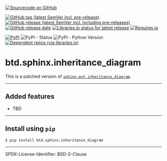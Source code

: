 [![Sourcecode on GitHub](https://img.shields.io/badge/BuildTheDocs-sphinx.inheritance_diagram-323131.svg?logo=github&longCache=true)](https://github.com/buildthedocs/sphinx.autoprogram)
<!--[![License](https://img.shields.io/badge/Apache%20License,%202.0-bd0000.svg?longCache=true&label=code%20license&logo=Apache&logoColor=D22128)](LICENSE.md)-->
[![GitHub tag (latest SemVer incl. pre-release)](https://img.shields.io/github/v/tag/buildthedocs/sphinx.inheritance_diagram?logo=GitHub&include_prereleases)](https://github.com/buildthedocs/sphinx.inheritance_diagram/tags)
[![GitHub release (latest SemVer incl. including pre-releases)](https://img.shields.io/github/v/release/buildthedocs/sphinx.inheritance_diagram?logo=GitHub&include_prereleases)](https://github.com/buildthedocs/sphinx.inheritance_diagram/releases/latest)
[![GitHub release date](https://img.shields.io/github/release-date/buildthedocs/sphinx.inheritance_diagram?logo=GitHub&)](https://github.com/buildthedocs/sphinx.inheritance_diagram/releases)
[![Libraries.io status for latest release](https://img.shields.io/librariesio/release/pypi/btd.sphinx.inheritance_diagram)](https://libraries.io/github/buildthedocs/sphinx.inheritance_diagram)
[![Requires.io](https://img.shields.io/requires/github/buildthedocs/sphinx.inheritance_diagram)](https://requires.io/github/buildthedocs/sphinx.inheritance_diagram/requirements/?branch=master)  
<!--[![Travis](https://img.shields.io/travis/com/buildthedocs/sphinx.inheritance_diagram?logo=Travis)](https://travis-ci.com/buildthedocs/sphinx.inheritance_diagram)-->
[![PyPI](https://img.shields.io/pypi/v/btd.sphinx.inheritance_diagram?logo=PyPI)](https://pypi.org/project/sphinx.inheritance_diagram/)
![PyPI - Status](https://img.shields.io/pypi/status/btd.sphinx.inheritance_diagram?logo=PyPI)
![PyPI - Python Version](https://img.shields.io/pypi/pyversions/btd.sphinx.inheritance_diagram?logo=PyPI)
[![Dependent repos (via libraries.io)](https://img.shields.io/librariesio/dependent-repos/pypi/btd.sphinx.inheritance_diagram)](https://github.com/buildthedocs/sphinx.inheritance_diagram/network/dependents)  
<!-- [![Read the Docs](https://img.shields.io/readthedocs/btd-sphinx-inheritance_diagram)](https://btd-sphinx-inheritance_diagram.readthedocs.io/en/latest/)-->

# btd.sphinx.inheritance_diagram

This is a patched version of [`sphinx.ext.inheritance_diagram`](https://github.com/sphinx-doc/sphinx).

--------------------

## Added features

* TBD

--------------------

## Install using `pip`

```
$ pip install btd.sphinx.inheritance_diagram
```

----------------------

SPDX-License-Identifier: BSD-2-Clause

